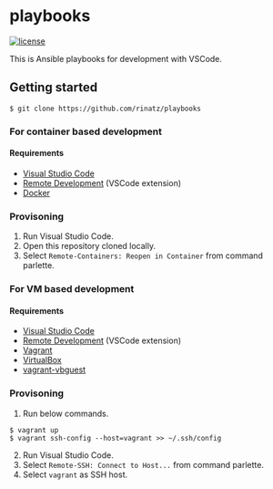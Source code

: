 # playbooks

[![license](https://img.shields.io/badge/LICENSE-MIT-blue.svg)](LICENSE)

This is Ansible playbooks for development with VSCode.

## Getting started

```shell
$ git clone https://github.com/rinatz/playbooks
```

### For container based development

#### Requirements

- [Visual Studio Code]
- [Remote Development] (VSCode extension)
- [Docker]

### Provisoning

1. Run Visual Studio Code.
1. Open this repository cloned locally.
1. Select `Remote-Containers: Reopen in Container` from command parlette.

### For VM based development

#### Requirements

- [Visual Studio Code]
- [Remote Development] (VSCode extension)
- [Vagrant]
- [VirtualBox]
- [vagrant-vbguest]

### Provisoning

1. Run below commands.

```shell
$ vagrant up
$ vagrant ssh-config --host=vagrant >> ~/.ssh/config
```

2. Run Visual Studio Code.
2. Select `Remote-SSH: Connect to Host...` from command parlette.
2. Select `vagrant` as SSH host.

[Visual Studio Code]: https://code.visualstudio.com/
[Remote Development]: https://marketplace.visualstudio.com/items?itemName=ms-vscode-remote.vscode-remote-extensionpack
[Docker]: https://www.docker.com/
[Vagrant]: https://www.vagrantup.com/
[VirtualBox]: https://www.virtualbox.org/
[vagrant-vbguest]: https://github.com/dotless-de/vagrant-vbguest
